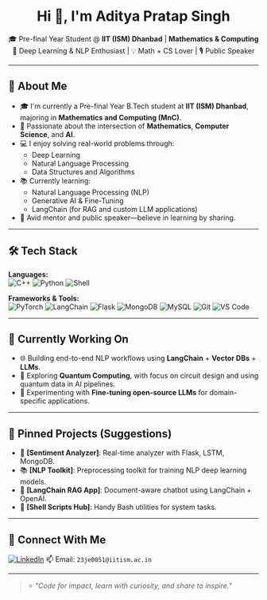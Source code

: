 <h1 align="center">Hi 👋, I'm Aditya Pratap Singh</h1>
<p align="center">
  🎓 Pre-final Year Student @ <strong>IIT (ISM) Dhanbad</strong> | <strong>Mathematics & Computing</strong> <br>
  🤖 Deep Learning & NLP Enthusiast | 💡 Math + CS Lover | 🎙️ Public Speaker
</p>

---

## 🚀 About Me

- 🎓 I'm currently a Pre-final Year B.Tech student at **IIT (ISM) Dhanbad**, majoring in **Mathematics and Computing (MnC)**.
- 💭 Passionate about the intersection of **Mathematics**, **Computer Science**, and **AI**.
- 💻 I enjoy solving real-world problems through:
  - Deep Learning  
  - Natural Language Processing  
  - Data Structures and Algorithms  
- 📚 Currently learning:
  - Natural Language Processing (NLP)
  - Generative AI & Fine-Tuning
  - LangChain (for RAG and custom LLM applications)
- 🎤 Avid mentor and public speaker—believe in learning by sharing.

---

## 🛠 Tech Stack

**Languages:**  
![C++](https://img.shields.io/badge/C%2B%2B-00599C?style=flat&logo=c%2B%2B&logoColor=white)
![Python](https://img.shields.io/badge/Python-FFD43B?style=flat&logo=python&logoColor=darkgreen)
![Shell](https://img.shields.io/badge/Shell-121011?style=flat&logo=gnu-bash&logoColor=white)

**Frameworks & Tools:**  
![PyTorch](https://img.shields.io/badge/PyTorch-EE4C2C?style=flat&logo=pytorch&logoColor=white)
![LangChain](https://img.shields.io/badge/LangChain-1E90FF?style=flat&logo=langchain&logoColor=white)
![Flask](https://img.shields.io/badge/Flask-000000?style=flat&logo=flask&logoColor=white)
![MongoDB](https://img.shields.io/badge/MongoDB-4EA94B?style=flat&logo=mongodb&logoColor=white)
![MySQL](https://img.shields.io/badge/MySQL-4479A1?style=flat&logo=mysql&logoColor=white)
![Git](https://img.shields.io/badge/Git-F05032?style=flat&logo=git&logoColor=white)
![VS Code](https://img.shields.io/badge/VS--Code-007ACC?style=flat&logo=visual-studio-code&logoColor=white)

---

## 🔧 Currently Working On

- 🌐 Building end-to-end NLP workflows using **LangChain** + **Vector DBs** + **LLMs**.
- 🔬 Exploring **Quantum Computing**, with focus on circuit design and using quantum data in AI pipelines.
- 🧪 Experimenting with **Fine-tuning open-source LLMs** for domain-specific applications.

---

## 📌 Pinned Projects (Suggestions)



- 🧠 **[Sentiment Analyzer]**: Real-time analyzer with Flask, LSTM, MongoDB.
- 📚 **[NLP Toolkit]**: Preprocessing toolkit for training NLP deep learning models.
- 🧮 **[LangChain RAG App]**: Document-aware chatbot using LangChain + OpenAI.
- 🐚 **[Shell Scripts Hub]**: Handy Bash utilities for system tasks.

---

## 🔗 Connect With Me

[![LinkedIn](https://img.shields.io/badge/LinkedIn-blue?style=flat&logo=linkedin)](https://www.linkedin.com/in/aditya-pratap-singh-admin/)
📫 Email: `23je0051@iitism.ac.in`

---

> ⭐ *"Code for impact, learn with curiosity, and share to inspire."*
